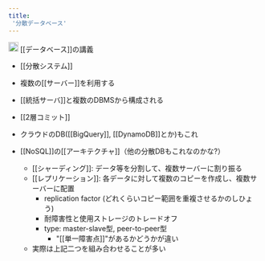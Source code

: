 ```yaml
---
title:
 '分散データベース'
---
```


<img src='https://scrapbox.io/api/pages/blu3mo-public/情報科学の達人/icon' alt='情報科学の達人.icon' height="19.5"/> [[データベース]]の講義
- [[分散システム]]
- 複数の[[サーバー]]を利用する
- [[統括サーバ]]と複数のDBMSから構成される
- [[2層コミット]]
- クラウドのDB([[BigQuery]], [[DynamoDB]]とか)もこれ

- [[NoSQL]]の[[アーキテクチャ]]（他の分散DBもこれなのかな?）
    - [[シャーディング]]: データ等を分割して、複数サーバーに割り振る
    - [[レプリケーション]]: 各データに対して複数のコピーを作成し、複数サーバーに配置
        - replication factor (どれくらいコピー範囲を重複させるかのしひょう)
        - 耐障害性と使用ストレージのトレードオフ
        - type: master-slave型, peer-to-peer型
            - "[[単一障害点]]"があるかどうかが違い
    - 実際は上記二つを組み合わせることが多い
